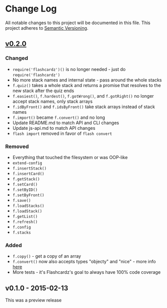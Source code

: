 # Change Log
All notable changes to this project will be documented in this file. This project adheres to [Semantic Versioning](http://semver.org/).

## [v0.2.0][0.2.0]
### Changed
- `require('flashcardz')()` is no longer needed - just do `require('flashcardz')`
- No more stack names and internal state - pass around the whole stacks
- `f.quiz()` takes a whole stack and returns a promise that resolves to the new stack after the quiz ends
- `f.easiest()`, `f.hardest()`, `f.gotWrong()`, and `f.gotRight()` no longer accept stack names, only stack arrays
- `f.idByFront()` and `f.idsByFront()` take stack arrays instead of stack names
- `f.import()` became `f.convert()` and no long
- Update README.md to match API and CLI changes
- Update js-api.md to match API changes
- `flash import` removed in favor of `flash convert`

### Removed
- Everything that touched the filesystem or was OOP-like
- `extend-config`
- `f.insertStack()`
- `f.insertCard()`
- `f.getStack()`
- `f.setCard()`
- `f.setByID()`
- `f.setByFront()`
- `f.save()`
- `f.loadStacks()`
- `f.loadStack()`
- `f.getList()`
- `f.refresh()`
- `f.config`
- `f.stacks`

### Added
- `f.copy()` - get a copy of an array
- `f.convert()` now also accepts types "objecty" and "nice" - more info [here](https://github.com/jamescostian/flashcardz/blob/master/js-api.md#fconvertdata-type)
- More tests - it's Flashcardz's goal to always have 100% code coverage

## v0.1.0 - 2015-02-13
This was a preview release

[0.2.0]: https://github.com/jamescostian/flashcardz/compare/v0.1.0...HEAD
